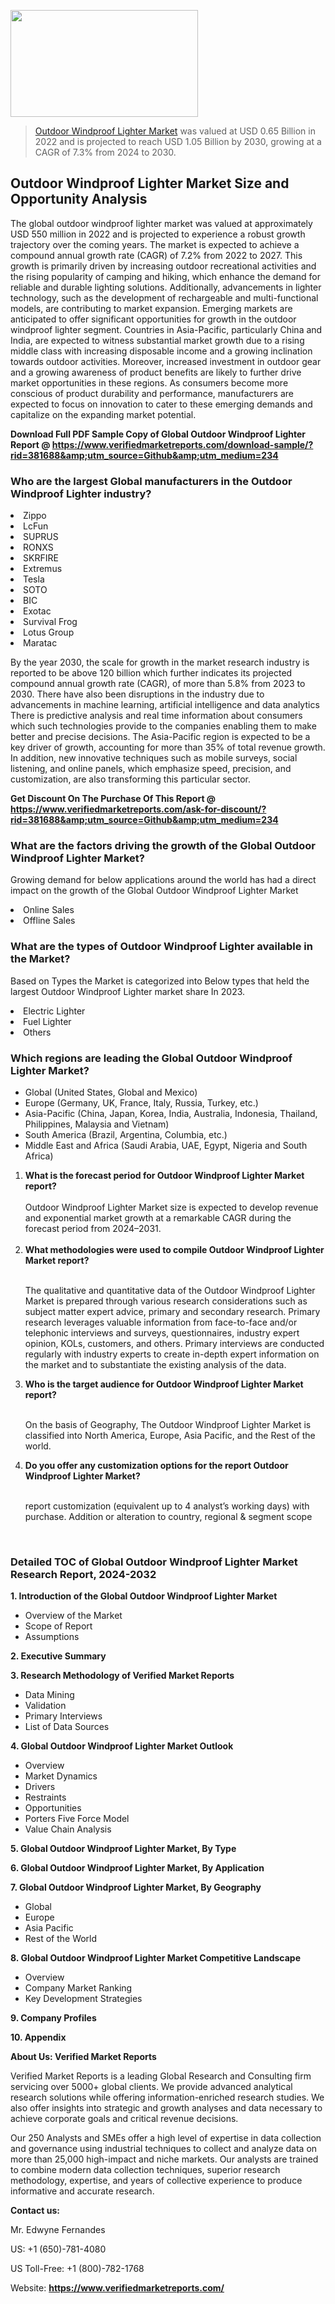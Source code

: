 
<img src="https://ffe5etoiles.com/wp-content/uploads/2024/12/MST1-300x171.png" alt="" width="300" height="171" class="alignnone size-medium wp-image-20088" /><blockquote><p><p><a href="https://www.verifiedmarketreports.com/download-sample/?rid=381688&utm_source=Github&utm_medium=234" target="_blank">Outdoor Windproof Lighter Market</a> was valued at USD 0.65 Billion in 2022 and is projected to reach USD 1.05 Billion by 2030, growing at a CAGR of 7.3% from 2024 to 2030.</p></blockquote><p><h2>Outdoor Windproof Lighter Market Size and Opportunity Analysis</h2> The global outdoor windproof lighter market was valued at approximately USD 550 million in 2022 and is projected to experience a robust growth trajectory over the coming years. The market is expected to achieve a compound annual growth rate (CAGR) of 7.2% from 2022 to 2027. This growth is primarily driven by increasing outdoor recreational activities and the rising popularity of camping and hiking, which enhance the demand for reliable and durable lighting solutions. Additionally, advancements in lighter technology, such as the development of rechargeable and multi-functional models, are contributing to market expansion. Emerging markets are anticipated to offer significant opportunities for growth in the outdoor windproof lighter segment. Countries in Asia-Pacific, particularly China and India, are expected to witness substantial market growth due to a rising middle class with increasing disposable income and a growing inclination towards outdoor activities. Moreover, increased investment in outdoor gear and a growing awareness of product benefits are likely to further drive market opportunities in these regions. As consumers become more conscious of product durability and performance, manufacturers are expected to focus on innovation to cater to these emerging demands and capitalize on the expanding market potential. </p><p class=""><strong>Download Full PDF Sample Copy of Global Outdoor Windproof Lighter Report @ <a href="https://www.verifiedmarketreports.com/download-sample/?rid=381688&amp;utm_source=Github&amp;utm_medium=234" target="_blank">https://www.verifiedmarketreports.com/download-sample/?rid=381688&amp;utm_source=Github&amp;utm_medium=234</a></strong></p><h3 id="" class="">Who are the largest Global manufacturers in the Outdoor Windproof Lighter industry?</h3><p><li>Zippo</li><li> LcFun</li><li> SUPRUS</li><li> RONXS</li><li> SKRFIRE</li><li> Extremus</li><li> Tesla</li><li> SOTO</li><li> BIC</li><li> Exotac</li><li> Survival Frog</li><li> Lotus Group</li><li> Maratac</li></p><div class=""><div class="" dir="" data-message-author-role="" data-message-id="" data-message-model-slug=""><div class=""><div class=""><div class=""><div class="" dir="" data-message-author-role="" data-message-id="" data-message-model-slug=""><div class=""><div class=""><p>By the year 2030, the scale for growth in the market research industry is reported to be above 120 billion which further indicates its projected compound annual growth rate (CAGR), of more than 5.8% from 2023 to 2030. There have also been disruptions in the industry due to advancements in machine learning, artificial intelligence and data analytics There is predictive analysis and real time information about consumers which such technologies provide to the companies enabling them to make better and precise decisions. The Asia-Pacific region is expected to be a key driver of growth, accounting for more than 35% of total revenue growth. In addition, new innovative techniques such as mobile surveys, social listening, and online panels, which emphasize speed, precision, and customization, are also transforming this particular sector.</p><p><strong>Get Discount On The Purchase Of This Report @&nbsp; <a href="https://www.verifiedmarketreports.com/ask-for-discount/?rid=381688&amp;utm_source=Github&amp;utm_medium=234" target="_blank">https://www.verifiedmarketreports.com/ask-for-discount/?rid=381688&amp;utm_source=Github&amp;utm_medium=234</a></strong></p></div></div></div></div></div></div></div></div><h3 id="" class="">What are the factors driving the growth of the Global Outdoor Windproof Lighter Market?</h3><p id="" class="">Growing demand for below applications around the world has had a direct impact on the growth of the Global Outdoor Windproof Lighter Market</p><p id="" class=""><li>Online Sales</li><li> Offline Sales</li></p><h3 id="" class="">What are the types of Outdoor Windproof Lighter available in the Market?</h3><p id="" class="">Based on Types the Market is categorized into Below types that held the largest Outdoor Windproof Lighter market share In 2023.</p><p id="" class=""><li>Electric Lighter</li><li> Fuel Lighter</li><li> Others</li></p><h3 id="" class="">Which regions are leading the Global Outdoor Windproof Lighter Market?</h3><ul><li>Global (United States, Global and Mexico)</li><li>Europe (Germany, UK, France, Italy, Russia, Turkey, etc.)</li><li>Asia-Pacific (China, Japan, Korea, India, Australia, Indonesia, Thailand, Philippines, Malaysia and Vietnam)</li><li>South America (Brazil, Argentina, Columbia, etc.)</li><li>Middle East and Africa (Saudi Arabia, UAE, Egypt, Nigeria and South Africa)</li></ul><p><ol><li><strong>What is the forecast period for Outdoor Windproof Lighter Market report?<br /></strong><br /><span data-sheets-root="1" data-sheets-value="{&quot;1&quot;:2,&quot;2&quot;:&quot;XXXX size is expected to develop revenue and exponential market growth at a remarkable CAGR during the forecast period from 2024&ndash;2030.&quot;}" data-sheets-userformat="{&quot;2&quot;:12674,&quot;4&quot;:{&quot;1&quot;:2,&quot;2&quot;:16776960},&quot;10&quot;:2,&quot;11&quot;:0,&quot;15&quot;:&quot;Arial&quot;,&quot;16&quot;:12}">Outdoor Windproof Lighter Market size is expected to develop revenue and exponential market growth at a remarkable CAGR during the forecast period from 2024&ndash;2031.</span><br /><br /></li><li><strong>What methodologies were used to compile Outdoor Windproof Lighter Market report?<br /><br /></strong><p>The qualitative and quantitative data of the&nbsp;Outdoor Windproof Lighter Market is prepared through various research considerations such as subject matter expert advice, primary and secondary research. Primary research leverages valuable information from face-to-face and/or telephonic interviews and surveys, questionnaires, industry expert opinion, KOLs, customers, and others. Primary interviews are conducted regularly with industry experts to create in-depth expert information on the market and to substantiate the existing analysis of the data.&nbsp;</p></li><li><strong>Who is the target audience for Outdoor Windproof Lighter Market report?<br /><br /></strong><p>On the basis of Geography, The&nbsp;Outdoor Windproof Lighter Market is classified into North America, Europe, Asia Pacific, and the Rest of the world.</p></li><li><strong>Do you offer any customization options for the report Outdoor Windproof Lighter Market?<br /><br /></strong><p>report customization (equivalent up to 4 analyst&rsquo;s working days) with purchase. Addition or alteration to country, regional &amp; segment scope</p><p>&nbsp;</p></li></ol></p><h3 id="" class="">Detailed TOC of Global Outdoor Windproof Lighter Market Research Report, 2024-2032</h3><p id="" class=""><strong>1. Introduction of the Global Outdoor Windproof Lighter Market</strong></p><ul><li>Overview of the Market</li><li>Scope of Report</li><li>Assumptions</li></ul><p id="" class=""><strong>2. Executive Summary</strong></p><p id="" class=""><strong>3. Research Methodology of&nbsp;Verified Market Reports</strong></p><ul><li>Data Mining</li><li>Validation</li><li>Primary Interviews</li><li>List of Data Sources</li></ul><p id="" class=""><strong>4. Global Outdoor Windproof Lighter Market Outlook</strong></p><ul><li>Overview</li><li>Market Dynamics</li><li>Drivers</li><li>Restraints</li><li>Opportunities</li><li>Porters Five Force Model</li><li>Value Chain Analysis</li></ul><p id="" class=""><strong>5. Global Outdoor Windproof Lighter Market, By&nbsp;Type</strong></p><p id="" class=""><strong>6. Global Outdoor Windproof Lighter Market, By Application</strong></p><p id="" class=""><strong>7. Global Outdoor Windproof Lighter Market, By Geography</strong></p><ul><li>Global</li><li>Europe</li><li>Asia Pacific</li><li>Rest of the World</li></ul><p id="" class=""><strong>8. Global Outdoor Windproof Lighter Market Competitive Landscape</strong></p><ul><li>Overview</li><li>Company Market Ranking</li><li>Key Development Strategies</li></ul><p id="" class=""><strong>9. Company Profiles</strong></p><p id="" class=""><strong>10. Appendix</strong></p><p id="" class=""><strong>About Us: Verified Market Reports</strong></p><p id="" class="">Verified Market Reports is a leading Global Research and Consulting firm servicing over 5000+ global clients. We provide advanced analytical research solutions while offering information-enriched research studies. We also offer insights into strategic and growth analyses and data necessary to achieve corporate goals and critical revenue decisions.</p><p id="" class="">Our 250 Analysts and SMEs offer a high level of expertise in data collection and governance using industrial techniques to collect and analyze data on more than 25,000 high-impact and niche markets. Our analysts are trained to combine modern data collection techniques, superior research methodology, expertise, and years of collective experience to produce informative and accurate research.</p><p id="" class=""><strong>Contact us:</strong></p><p id="" class="">Mr. Edwyne Fernandes</p><p id="" class="">US: +1 (650)-781-4080</p><p id="" class="">US Toll-Free: +1 (800)-782-1768</p><p id="" class="">Website: <a target="" data-test-app-aware-link=""><strong>https://www.verifiedmarketreports.com/</strong></a></p>
